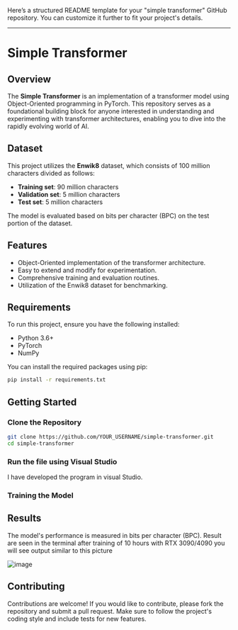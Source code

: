 Here’s a structured README template for your "simple transformer" GitHub repository. You can customize it further to fit your project's details.

---

# Simple Transformer

## Overview

The **Simple Transformer** is an implementation of a transformer model using Object-Oriented programming in PyTorch. This repository serves as a foundational building block for anyone interested in understanding and experimenting with transformer architectures, enabling you to dive into the rapidly evolving world of AI.

## Dataset

This project utilizes the **Enwik8** dataset, which consists of 100 million characters divided as follows:
- **Training set**: 90 million characters
- **Validation set**: 5 million characters
- **Test set**: 5 million characters

The model is evaluated based on bits per character (BPC) on the test portion of the dataset.

## Features

- Object-Oriented implementation of the transformer architecture.
- Easy to extend and modify for experimentation.
- Comprehensive training and evaluation routines.
- Utilization of the Enwik8 dataset for benchmarking.

## Requirements

To run this project, ensure you have the following installed:

- Python 3.6+
- PyTorch
- NumPy


You can install the required packages using pip:

```bash
pip install -r requirements.txt
```

## Getting Started

### Clone the Repository

```bash
git clone https://github.com/YOUR_USERNAME/simple-transformer.git
cd simple-transformer
```

### Run the file using Visual Studio
 I have developed the program in visual Studio.



### Training the Model



## Results

The model's performance is measured in bits per character (BPC). Result are seen in the terminal after training of 10 hours with RTX 3090/4090 you will see output similar to this picture

![image](https://github.com/user-attachments/assets/aff8a4f6-8884-4b68-8839-6b655142338a)





## Contributing

Contributions are welcome! If you would like to contribute, please fork the repository and submit a pull request. Make sure to follow the project's coding style and include tests for new features.

